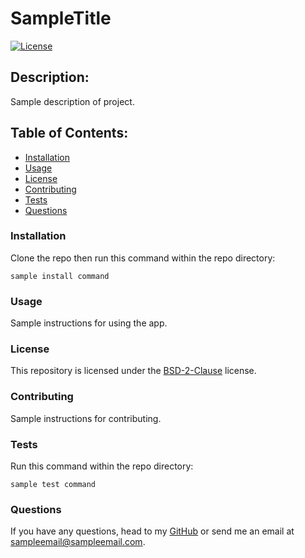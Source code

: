 # SampleTitle
[![License](https://img.shields.io/badge/License-BSD%202--Clause-orange.svg)](https://opensource.org/licenses/BSD-2-Clause)
## Description:
Sample description of project.

## Table of Contents:
* [Installation](#installation)
* [Usage](#usage)
* [License](#license)
* [Contributing](#contributing)
* [Tests](#tests)
* [Questions](#questions)

### Installation
Clone the repo then run this command within the repo directory:

```sample install command```

### Usage
Sample instructions for using the app.

### License
This repository is licensed under the [BSD-2-Clause](https://opensource.org/licenses/BSD-2-Clause) license.

### Contributing
Sample instructions for contributing.

### Tests
Run this command within the repo directory:

```sample test command```

### Questions
If you have any questions, head to my [GitHub](https://github.com/sampleGitHubUsername) or send me an email at sampleemail@sampleemail.com.